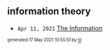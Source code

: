 ## information theory


* <code>Apr 11, 2021</code> [The Information](2021-04-11T18-17-33-the-information.md)

<sup><sub>generated 17 May 2021 10:55:51 by <a href='https://github.com/senorprogrammer/til'>til</a></sub></sup>
